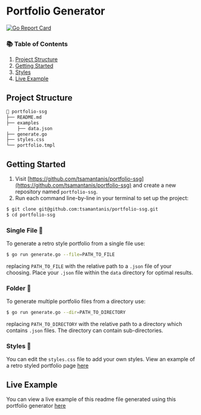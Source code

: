 # Portfolio Generator

[![Go Report Card](https://goreportcard.com/badge/github.com/tsamantanis/portfolio-ssg)](https://goreportcard.com/report/github.com/tsamantanis/portfolio-ssg)

### 📚 Table of Contents

1. [Project Structure](#project-structure)
2. [Getting Started](#getting-started)
3. [Styles](#styles)
4. [Live Example](#live-example)

## Project Structure

```bash
📂 portfolio-ssg
├── README.md
├── examples
    ├── data.json
├── generate.go
├── styles.css
└── portfolio.tmpl
```

## Getting Started

1. Visit [https://github.com/tsamantanis/portfolio-ssg](https://github.com/tsamantanis/portfolio-ssg) and create a new repository named `portfolio-ssg`.
2. Run each command line-by-line in your terminal to set up the project:

```bash
$ git clone git@github.com:tsamantanis/portfolio-ssg.git
$ cd portfolio-ssg
```

### Single File 📄
To generate a retro style portfolio from a single file use:

```bash
$ go run generate.go --file=PATH_TO_FILE 
```

replacing `PATH_TO_FILE` with the relative path to a `.json` file of your choosing. Place your `.json` file within the `data` directory for optimal results.

### Folder 📂
To generate multiple portfolio files from a directory use:

```bash
$ go run generate.go --dir=PATH_TO_DIRECTORY 
```

replacing `PATH_TO_DIRECTORY` with the relative path to a directory which contains `.json` files. The directory can contain sub-directories.

### Styles 🎨

You can edit the `styles.css` file to add your own styles. View an example of a retro styled portfolio page [here](https://tsamantanis.github.io/retro-portfolio/)

## Live Example

You can view a live example of this readme file generated using this portfolio generator [here](https://tsamantanis.github.io/portfolio-ssg/)
